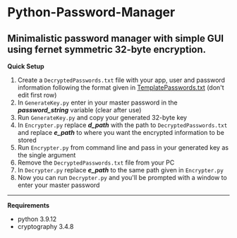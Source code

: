 # Python-Password-Manager

## Minimalistic password manager with simple GUI using fernet symmetric 32-byte encryption.

**Quick Setup**

1. Create a `DecryptedPasswords.txt` file with your app, user and password information following the format given in [TemplatePasswords.txt](https://github.com/Darakhsh1999/Python-Password-Manager/blob/main/TemplatePasswords.txt) (don't edit first row)
2. In `GenerateKey.py` enter in your master password in the ***password_string*** variable (clear after use)
3. Run `GenerateKey.py` and copy your generated 32-byte key
4. In `Encrypter.py` replace  ***d_path*** with the path to `DecryptedPasswords.txt` and replace ***e_path*** to where you want the encrypted information to be stored
5. Run `Encrypter.py` from command line and pass in your generated key as the single argument
6. Remove the `DecryptedPasswords.txt` file from your PC
7. In `Decrypter.py` replace ***e_path*** to the same path given in `Encrypter.py`
8. Now you can run `Decrypter.py` and you'll be prompted with a window to enter your master password 

---

**Requirements**

- python 3.9.12
- cryptography 3.4.8 
